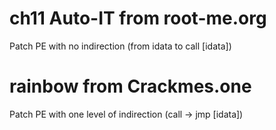 # ch11 Auto-IT from root-me.org

Patch PE with no indirection (from idata to call [idata])

# rainbow from Crackmes.one 

Patch PE with one level of indirection (call -> jmp [idata]) 

